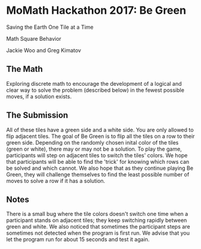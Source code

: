 # MoMath Hackathon 2017: Be Green
Saving the Earth One Tile at a Time

Math Square Behavior

Jackie Woo and Greg Kimatov

## The Math
Exploring discrete math to encourage the development of a logical and clear way to solve the problem (described below) in the fewest possible moves, if a solution exists.

## The Submission
All of these tiles have a green side and a white side. You are only allowed to flip adjacent tiles. The goal of Be Green is to flip all the tiles on a row to their green side. Depending on the randomly chosen inital color of the tiles (green or white), there may or may not be a solution. To play the game, participants will step on adjacent tiles to switch the tiles' colors.
We hope that participants will be able to find the 'trick' for knowing which rows can be solved and which cannot. We also hope that as they continue playing Be Green, they will challenge themselves to find the least possible number of moves to solve a row if it has a solution.

## Notes
There is a small bug where the tile colors doesn't switch one time when a participant stands on adjacent tiles; they keep switching rapidly between green and white.
We also noticed that sometimes the participant steps are sometimes not detected when the program is first run. We advise that you let the program run for about 15 seconds and test it again.
 
